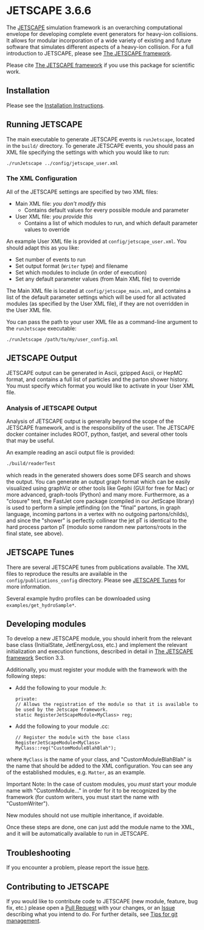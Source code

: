 # JETSCAPE 3.6.6

The [JETSCAPE](http://jetscape.org) simulation framework is an overarching computational envelope for developing complete event generators for heavy-ion collisions.
It allows for modular incorporation of a wide variety of existing and future software that simulates different aspects of a heavy-ion collision.
For a full introduction to JETSCAPE, please see [The JETSCAPE framework](https://arxiv.org/abs/1903.07706).

Please cite [The JETSCAPE framework](https://arxiv.org/abs/1903.07706) if you use this package for scientific work.

## Installation

Please see the [Installation Instructions](https://github.com/JETSCAPE/JETSCAPE/wiki/Doc.Installation).

## Running JETSCAPE

The main executable to generate JETSCAPE events is `runJetscape`, located in the `build/` directory.
To generate JETSCAPE events, you should pass an XML file specifying the settings with which you would like to run:

```
./runJetscape ../config/jetscape_user.xml
```

### The XML Configuration

All of the JETSCAPE settings are specified by two XML files:
- Main XML file: *you don't modify this*
  - Contains default values for every possible module and parameter
- User XML file: *you provide this*
  - Contains a list of which modules to run, and which default parameter values to override

An example User XML file is provided at `config/jetscape_user.xml`. 
You should adapt this as you like:
 - Set number of events to run
 - Set output format (`Writer` type) and filename 
 - Set which modules to include (in order of execution)
 - Set any default parameter values (from Main XML file) to override
 
The Main XML file is located at `config/jetscape_main.xml`, and contains a list of 
the default parameter settings which will be used for all activated modules (as specified by the User XML file),
if they are not overridden in the User XML file.

You can pass the path to your user XML file as a command-line argument to the `runJetscape` executable:
```
./runJetscape /path/to/my/user_config.xml
```

## JETSCAPE Output

JETSCAPE output can be generated in Ascii, gzipped Ascii, or HepMC format,
and contains a full list of particles and the parton shower history.
You must specify which format you would like to activate in your User XML file.

### Analysis of JETSCAPE Output

Analysis of JETSCAPE output is generally beyond the scope of the JETSCAPE framework, and is the responsibility of the user.
The JETSCAPE docker container includes ROOT, python, fastjet, and several other tools that may be useful.

An example reading an ascii output file is provided:

```bash
./build/readerTest
```

which reads in the generated showers does some DFS search and shows the output. You can generate an output graph format which can be easily visualized using graphViz or other tools like Gephi (GUI for free for Mac) or more advanced, graph-tools (Python) and many more. Furthermore, as a "closure" test, the FastJet core package (compiled in our JetScape library) is used to perform a simple jetfinding (on the "final" partons, in graph language, incoming partons in a vertex with no outgoing partons/childs), and since the "shower" is perfectly collinear the jet pT is identical to the hard process parton pT (modulo some random new partons/roots in the final state, see above).  

## JETSCAPE Tunes

There are several JETSCAPE tunes from publications available.
The XML files to reproduce the results are available in the `config/publications_config` directory.
Please see [JETSCAPE Tunes](config/publications_config/README.md) for more information.

Several example hydro profiles can be downloaded using `examples/get_hydroSample*`.

## Developing modules

To develop a new JETSCAPE module, you should inherit from the relevant base class (InitialState, JetEnergyLoss, etc.) 
and implement the relevant initialization and execution functions, described in detail in [The JETSCAPE framework](https://arxiv.org/abs/1903.07706)
Section 3.3.

Additionally, you must register your module with the framework with the following steps:
- Add the following to your module .h:
  ```
  private:
  // Allows the registration of the module so that it is available to be used by the Jetscape framework.
  static RegisterJetScapeModule<MyClass> reg;
  ```
- Add the following to your module .cc: 
  ```
  // Register the module with the base class
  RegisterJetScapeModule<MyClass> MyClass::reg("CustomModuleBlahBlah");
  ```
where `MyClass` is the name of your class, and "CustomModuleBlahBlah" is the name that should be added to the XML configuration.
You can see any of the established modules, e.g.  `Matter`, as an example.

Important Note: In the case of custom modules, you *must* start your module name with "CustomModule..." 
in order for it to be recognized by the framework (for custom writers, you must start the name with "CustomWriter"). 

New modules should not use multiple inheritance, if avoidable.

Once these steps are done, one can just add the module name to the XML, and it will be automatically available to run in JETSCAPE.

## Troubleshooting

If you encounter a problem, please report the issue [here](https://github.com/JETSCAPE/JETSCAPE/issues).

## Contributing to JETSCAPE

If you would like to contribute code to JETSCAPE (new module, feature, bug fix, etc.) please open 
a [Pull Request](https://github.com/JETSCAPE/JETSCAPE/pulls) with your changes, or an [Issue](https://github.com/JETSCAPE/JETSCAPE/issues) describing what you intend to do. For further details, see [Tips for git management](https://github.com/JETSCAPE/JETSCAPE/wiki/Tips-for-git-management).
